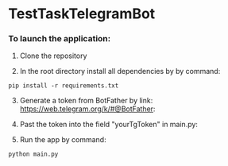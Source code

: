 # TestTaskTelegramBot
### To launch the application:


1. Clone the repository
 


2. In the root directory install all dependencies by by command:
```dotenv
pip install -r requirements.txt
```

3. Generate a token from BotFather by link: https://web.telegram.org/k/#@BotFather:

   
4. Past the token into the field "yourTgToken" in main.py:


5. Run the app by command: 
```dotenv
python main.py
```
